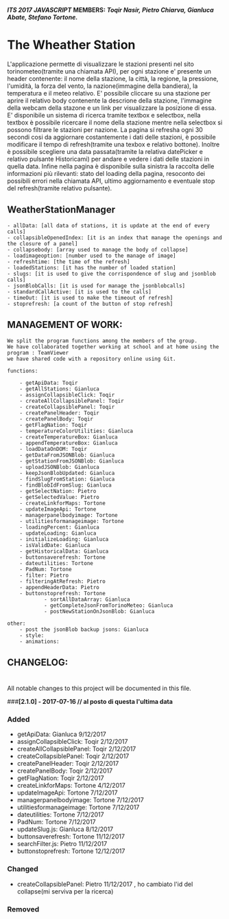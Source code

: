 ***ITS 2017***
***JAVASCRIPT***
**MEMBERS: *Toqir Nasir, Pietro Chiarva, Gianluca Abate, Stefano Tortone.***




The Wheather Station
========================

L'applicazione permette di visualizzare le stazioni presenti nel sito
torinometeo(tramite una chiamata API), per ogni stazione e' presente un header
contenente: il nome della stazione, la città, la regione, la pressione,
l'umidità, la forza del vento, la nazione(immagine della bandiera), la
temperatura e il meteo relativo.
E' possibile cliccare su una stazione per aprire il relativo body contenente la
descrione della stazione, l'immagine della webcam della stazone e un link per
visualizzare la posizione di essa.
E' disponibile un sistema di ricerca tramite textbox e selectbox, nella
textbox è possibile ricercare il nome della stazione mentre nella selectbox
si possono filtrare le stazioni per nazione.
La pagina si refresha ogni 30 secondi cosi da aggiornare costantemente i dati
delle stazioni, è possibile modificare il tempo di refresh(tramite una
texbox e relativo bottone).
Inoltre è possibile scegliere una data passata(tramite la relativa datePicker
e relativo pulsante Historicami) per andare e vedere i dati delle stazioni in
quella data.
Infine nella pagina è disponibile sulla sinistra la raccolta delle
informazioni più rilevanti: stato del loading della pagina, resoconto dei
possibili errori nella chiamata API, ultimo aggiornamento e eventuale stop del
refresh(tramite relativo pulsante).




**WeatherStationManager**
-----------------------


	- allData: [all data of stations, it is update at the end of every calls]
	- collapsibleOpenedIndex: [it is an index that manage the openings and the closure of a panel]
    - collapsebody: [array used to manage the body of collapse]
	- loadimageoption: [number used to the manage of image]
	- refreshtime: [the time of the refresh]
	- loadedStations: [it has the number of loaded station]
	- slugs: [it is used to give the corrispondence of slug and jsonblob calls]
	- jsonBlobCalls: [it is used for manage the jsonblobcalls]
	- standardCallActive: [it is used to the calls]
	- timeOut: [it is used to make the timeout of refresh]
	- stoprefresh: [a count of the button of stop refresh]










**MANAGEMENT OF WORK:**
-----------------------

    We split the program functions among the members of the group.
    We have collaborated together working at school and at home using the program : TeamViewer
    we have shared code with a repository online using Git.

    functions:

        - getApiData: Toqir
        - getAllStations: Gianluca
        - assignCollapsibleClick: Toqir
        - createAllCollapsiblePanel: Toqir
        - createCollapsiblePanel: Toqir
        - createPanelHeader: Toqir
        - createPanelBody: Toqir
        - getFlagNation: Toqir
        - temperatureColorUtilities: Gianluca
        - createTemperatureBox: Gianluca
        - appendTemperatureBox: Gianluca
        - loadDataOnDOM: Toqir
        - getDataFromJSONBlob: Gianluca
        - getStationFromJSONBlob: Gianluca
        - uploadJSONBlob: Gianluca
        - keepJsonBlobUpdated: Gianluca
        - findSlugFromStation: Gianluca
        - findBlobIdFromSlug: Gianluca
        - getSelectNation: Pietro
        - getSelectedValue: Pietro
        - createLinkforMaps: Tortone
        - updateImageApi: Tortone
        - managerpanelbodyimage: Tortone
        - utilitiesformanageimage: Tortone
        - loadingPercent: Gianluca
        - updateLoading: Gianluca
        - initializeLoading: Gianluca
        - isValidDate: Gianluca
        - getHistoricalData: Gianluca
        - buttonsaverefresh: Tortone
        - dateutilities: Tortone
        - PadNum: Tortone
        - filter: Pietro
        - filteringAtRefresh: Pietro
        - appendHeaderData: Pietro
        - buttonstoprefresh: Tortone
				- sortAllDataArray: Gianluca
				- getCompleteJsonFromTorinoMeteo: Gianluca
				- postNewStationOnJsonBlob: Gianluca

    other:
        - post the jsonBlob backup jsons: Gianluca
        - style:
        - animations:




**CHANGELOG:**
--------------

#
All notable changes to this project will be documented in this file.

###**[2.1.0] - 2017-07-16 // al posto di questa l'ultima data**
### Added
- getApiData: Gianluca 9/12/2017
- assignCollapsibleClick: Toqir 2/12/2017
- createAllCollapsiblePanel: Toqir 2/12/2017
- createCollapsiblePanel: Toqir 2/12/2017
- createPanelHeader: Toqir 2/12/2017
- createPanelBody: Toqir 2/12/2017
- getFlagNation: Toqir 2/12/2017
- createLinkforMaps: Tortone 4/12/2017
- updateImageApi: Tortone  7/12/2017
- managerpanelbodyimage: Tortone  7/12/2017
- utilitiesformanageimage: Tortone  7/12/2017
- dateutilities: Tortone 7/12/2017
- PadNum: Tortone 7/12/2017
- updateSlug.js: Gianluca 8/12/2017
- buttonsaverefresh: Tortone 11/12/2017
- searchFilter.js: Pietro 11/12/2017
- buttonstoprefresh: Tortone 12/12/2017

### Changed
- createCollapsiblePanel: Pietro 11/12/2017 , ho cambiato l'id del collapse(mi serviva per la ricerca)
### Removed
